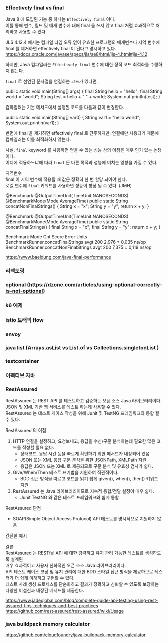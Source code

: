 ### Effectively final vs final

Java 8 에 도입된 기능 중 하나는 `Effectively final` 이다.  
이를 통해 변수, 필드 및 매개 변수에 대해 final 을 쓰지 않고 final 처럼 효과적으로 처리하고 사용할 수 있다.  

JLS 4.12.4 에서는 컴파일 타임 오류 없이 유효한 프로그램의 매개변수나 지역 변수에 final 를 제거하면 effectively final 이 된다고 명시하고 있다.  
https://docs.oracle.com/javase/specs/jls/se8/html/jls-4.html#jls-4.12

하지만, Java 컴파일러는 `Effectively final` 변수에 대한 정적 코드 최적화를 수행하지 않는다.  

`final` 로 선언된 문자열을 연결하는 코드가 있다면,  

public static void main(String[] args) {
    final String hello = "hello";
    final String world = "world";
    String test = hello + " " + world;
    System.out.println(test);
}
  
컴파일러는 기본 메서드에서 실행된 코드를 다음과 같이 변경한다.  

public static void main(String[] var0) {
    String var1 = "hello world";
    System.out.println(var1);
}
  
반면에 final 을 제거하면 effectively final 로 간주하지만, 연결에만 사용되기 때문에 컴파일러는 이를 최적화하지 않는다.

사실, `final` keyword 를 사용하면 얻을 수 있는 성능 상의 이점은 매우 인기 있는 논쟁이다.  
어디에 적용하느냐에 따라 `final` 은 다른 목적과 성능에 미치는 영향을 가질 수 있다.  

지역변수  
final 이 지역 변수에 적용될 때 값은 정확히 한 번 할당 되어야 한다.  
로컬 변수에 `final` 키워드를 사용하면 성능이 향상 될 수 있다. 
(JMH)  

@Benchmark
@OutputTimeUnit(TimeUnit.NANOSECONDS)
@BenchmarkMode(Mode.AverageTime)
public static String concatNonFinalStrings() {
    String x = "x";
    String y = "y";
    return x + y;
}


@Benchmark
@OutputTimeUnit(TimeUnit.NANOSECONDS)
@BenchmarkMode(Mode.AverageTime)
public static String concatFinalStrings() {
    final String x = "x";
    final String y = "y";
    return x + y;
}  

Benchmark                              Mode  Cnt  Score   Error  Units
BenchmarkRunner.concatFinalStrings     avgt  200  2,976 ± 0,035  ns/op
BenchmarkRunner.concatNonFinalStrings  avgt  200  7,375 ± 0,119  ns/op  

https://www.baeldung.com/java-final-performance



### 리팩토링

### optional (https://dzone.com/articles/using-optional-correctly-is-not-optional)

### k6 예제

### istio 트래픽 flow

### envoy

### java list (Arrays.asList vs List.of vs Collections.singletonList )

### testcontainer 

### 이펙티브 자바

### RestAssured

RestAssured 는 REST API 를 테스트하고 검증하는 오픈 소스 Java 라이브러리이다.  
JSON 및 XML 기반 웹 서비스를 테스트 하는데 사용할 수 있다.  
RestAssured 는 테스트 케이스 작성을 위해 Junit 및 TestNG 프레임워크와 통합 될 수 있다.
  
RestAssured 의 이점
1. HTTP 연결을 설정하고, 요청보내고, 응답을 수신/구문 분석하는데 필요한 많은 코드를 작성할 필요 없다.
   * 상태코드, 응답 시간 등을 빠르게 확인하기 위한 메서드가 내장되어 있음
   * JSON 또는 XML 응답 구문 분석을 위한 JSONPath, XMLPath 지원
   * 응답은 JSON 또는 XML 로 제공되므로 구문 분석 및 유효성 검사가 쉽다.
2. Give/When/Then 테스트 표기법을 지원하여 직관적이다.
   * BDD 접근 방식을 따르고 코드를 읽기 쉽게 given(), when(), then() 키워드 지원
3. RestAssured 는 Java 라이브러리이므로 지속적 통합/전달 설정이 매우 쉽다.
   * Junit TestNG 와 같은 테스트 프레임워크와 쉽게 통합

RestAssured 단점
* SOAP(Simple Object Access Protocol) API 테스트를 명시적으로 지원하지 않음

간단한 예시 

결론  
RestAssured 는 RESTful API 에 대한 강력하고 유지 관리 가능한 테스트를 생성하도록 설계된  
매우 효과적이고 사용자 친화적인 오픈 소스 Java 라이브러리이다.  
API 테스트 케이스 코딩 및 유지 관리에 대한 BDD 스타일 접근 방식을 제공하므로 테스터가 더 쉽게 이해하고 구현할 수 있다.  
테스트 사례 생성 프로세스를 단순화하고 결과가 정확하고 신뢰할 수 있도록 보장하는 다양한 어설션과 내장된 메서드를 제공한다.  

https://www.jadeglobal.com/blog/complete-guide-api-testing-using-rest-assured-tips-techniques-and-best-practices  
https://github.com/rest-assured/rest-assured/wiki/Usage


### java buildpack memory calculator
https://github.com/cloudfoundry/java-buildpack-memory-calculator
